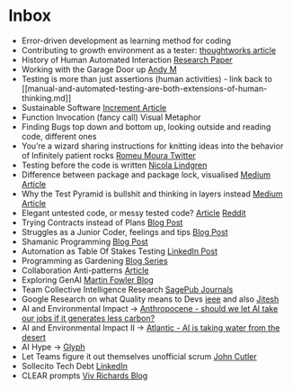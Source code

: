 # Inbox

- Error-driven development as learning method for coding
- Contributing to growth environment as a tester: [thoughtworks article](https://www.thoughtworks.com/insights/blog/growth-modeling-developers)
- History of Human Automated Interaction [Research Paper](https://www.sciencedirect.com/science/article/pii/S1071581919300552)
- Working with the Garage Door up [Andy M](https://notes.andymatuschak.org/z21cgR9K3UcQ5a7yPsj2RUim3oM2TzdBByZu)
- Testing is more than just assertions (human activities) - link back to [[manual-and-automated-testing-are-both-extensions-of-human-thinking.md]]
- Sustainable Software [Increment Article](https://increment.com/containers/containers-for-sustainable-software-engineering/)
- Function Invocation (fancy call) Visual Metaphor 
- Finding Bugs top down and bottom up, looking outside and reading code, different ones
- You’re a wizard sharing instructions for knitting ideas into the behavior of Infinitely patient rocks [Romeu Moura Twitter](https://twitter.com/malk_zameth/status/1049494430670102530?s=20&t=VE-eGVdOqpVCHg3sx9n57g)
- Testing before the code is written [Nicola Lindgren](https://nicolalindgren.com/how-to-test-before-code-is-written/)
- Difference between package and package lock, visualised [Medium Article](https://medium.com/helpshift-engineering/package-lock-json-the-complete-guide-2ae40175ebdd)
- Why the Test Pyramid is bullshit and thinking in layers instead [Medium Article](https://medium.com/@mateuszroth/why-the-test-pyramid-is-a-bullshit-guide-to-testing-towards-modern-frontend-and-backend-apps-4246e89b87bd)
- Elegant untested code, or messy tested code? [Article](https://www.geocene.com/hacky-slack/2021/04/06/elegant-or-tested-code.html) [Reddit](https://www.reddit.com/r/ExperiencedDevs/comments/t0tuf4/tested_shitty_code_vs_high_quality_code_without/)
- Trying Contracts instead of Plans [Blog Post](https://dragonsforelevenses.com/2022/12/22/why-i-prefer-a-test-contract-to-a-test-plan/)
- Struggles as a Junior Coder, feelings and tips [Blog Post](https://www.freecodecamp.org/news/how-im-working-to-overcome-my-struggles-as-a-junior-developer-a6ab18ac29b2/)
- Shamanic Programming [Blog Post](https://www.simplermachines.com/nouveau-shamanic-programming/)
- Automation as Table Of Stakes Testing [LinkedIn Post](https://www.linkedin.com/posts/john-ferguson-smart_agiletesting-testautomation-bdd-activity-7061281113935093762-mRrs?utm_source=share&utm_medium=member_desktop)
- Programming as Gardening [Blog Series](https://www.artima.com/articles/programming-is-gardening-not-engineering)
- Collaboration Anti-patterns [Article](https://www.infoq.com/articles/bridging-silos-overcoming-collaboration-antipatterns/)
- Exploring GenAI [Martin Fowler Blog](https://martinfowler.com/articles/exploring-gen-ai.html)
- Team Collective Intelligence Research [SagePub Journals](https://journals.sagepub.com/doi/10.1177/8756972820928695)
- Google Research on what Quality means to Devs [ieee](https://ieeexplore.ieee.org/document/10372494) and also [Jitesh](https://qualityeng.substack.com/p/what-quality-attributes-do-developers)
- AI and Environmental Impact -> [Anthropocene - should we let AI take our jobs if it generates less carbon?](https://www.anthropocenemagazine.org/2023/12/should-we-let-ai-take-our-jobsif-it-generates-less-carbon)
- AI and Environmental Impact II -> [Atlantic - AI is taking water from the desert](https://www.theatlantic.com/technology/archive/2024/03/ai-water-climate-microsoft/677602/?gift=iWa_iB9lkw4UuiWbIbrWGSgF7Etgr_BhmgDCCZVB-xA)
- AI Hype -> [Glyph](https://blog.glyph.im/2024/05/grand-unified-ai-hype.html)
- Let Teams figure it out themselves unofficial scrum [John Cutler](https://cutle.fish/blog/let-teams-figure-it-out)
- Sollecito Tech Debt [LinkedIn](https://www.linkedin.com/posts/michelesollecito_i-recently-found-myself-having-to-explain-activity-7217821957105348608-6YpL?utm_source=share&utm_medium=member_desktop)
- CLEAR prompts [Viv Richards Blog](https://vivrichards.co.uk/ai/unlocking-potential-chatgpt-clear-prompts)
